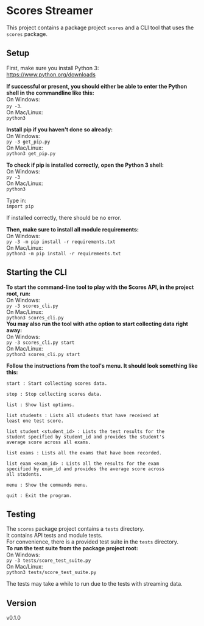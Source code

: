 # Scores Streamer
This project contains a package project `scores` and a CLI tool that uses the `scores` package.

## Setup
First, make sure you install Python 3:  
    https://www.python.org/downloads  

**If successful or present, you should either be able to enter the Python shell in the commandline like this:**  
    On Windows:  
        `py -3`.  
    On Mac/Linux:  
        `python3`  

**Install pip if you haven't done so already:**  
    On Windows:  
        `py -3 get_pip.py`  
    On Mac/Linux:\
        `python3 get_pip.py`  

**To check if pip is installed correctly, open the Python 3 shell:**  
    On Windows:  
        `py -3`  
    On Mac/Linux:  
        `python3`  

Type in:  
    `import pip`  

If installed correctly, there should be no error.  

**Then, make sure to install all module requirements:**  
    On Windows:  
        `py -3 -m pip install -r requirements.txt`  
    On Mac/Linux:  
        `python3 -m pip install -r requirements.txt`  

## Starting the CLI
**To start the command-line tool to play with the Scores API, in the project root, run:**  
    On Windows:  
        `py -3 scores_cli.py`  
    On Mac/Linux:  
        `python3 scores_cli.py`  
**You may also run the tool with athe option to start collecting data right away:**  
    On Windows:  
        `py -3 scores_cli.py start`  
    On Mac/Linux:  
        `python3 scores_cli.py start`

**Follow the instructions from the tool's menu. It should look something like this:**  
```
start : Start collecting scores data.

stop : Stop collecting scores data.  

list : Show list options.

list students : Lists all students that have received at 
least one test score.  

list student <student_id> : Lists the test results for the
student specified by student_id and provides the student's 
average score across all exams.  

list exams : Lists all the exams that have been recorded.  

list exam <exam_id> : Lists all the results for the exam 
specified by exam_id and provides the average score across 
all students.  

menu : Show the commands menu.  

quit : Exit the program.  
```
## Testing
The `scores` package project contains a `tests` directory.  
It contains API tests and module tests.  
For convenience, there is a provided test suite in the `tests` directory.  
**To run the test suite from the package project root:**  
On Windows:  
`py -3 tests/score_test_suite.py`  
On Mac/Linux:  
`python3 tests/score_test_suite.py`  
  
The tests may take a while to run due to the tests with streaming data.  

## Version
v0.1.0